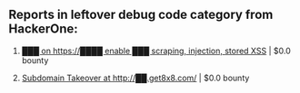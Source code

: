 ## Reports in leftover debug code category from HackerOne:

1. [███ on https://████ enable ███ scraping, injection, stored XSS](https://hackerone.com/reports/1048571) | $0.0 bounty

2. [Subdomain Takeover at http://██.get8x8.com/](https://hackerone.com/reports/1697402) | $0.0 bounty

